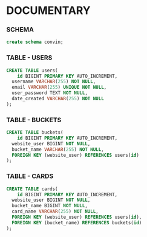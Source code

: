 # DOCUMENTARY

### SCHEMA

```sql
create schema convin;
```

### TABLE - USERS

```sql
CREATE TABLE users(
	id BIGINT PRIMARY KEY AUTO_INCREMENT,
  username VARCHAR(255) NOT NULL,
  email VARCHAR(255) UNIQUE NOT NULL,
  user_password TEXT NOT NULL,
  date_created VARCHAR(255) NOT NULL
);
```

### TABLE - BUCKETS

```sql
CREATE TABLE buckets(
	id BIGINT PRIMARY KEY AUTO_INCREMENT,
  website_user BIGINT NOT NULL,
  bucket_name VARCHAR(255) NOT NULL,
  FOREIGN KEY (website_user) REFERENCES users(id)
);
```

### TABLE - CARDS

```sql
CREATE TABLE cards(
	id BIGINT PRIMARY KEY AUTO_INCREMENT,
  website_user BIGINT NOT NULL,
  bucket_name BIGINT NOT NULL,
  card_name VARCHAR(255) NOT NULL,
  FOREIGN KEY (website_user) REFERENCES users(id),
  FOREIGN KEY (bucket_name) REFERENCES buckets(id)
);
```

